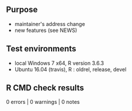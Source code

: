 ## Purpose

* maintainer's address change
* new features (see NEWS)

## Test environments

* local Windows 7 x64, R version 3.6.3 
* Ubuntu 16.04 (travis), R : oldrel, release, devel

## R CMD check results

0 errors | 0 warnings | 0 notes
